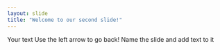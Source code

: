 ```yaml
---
layout: slide
title: "Welcome to our second slide!"
---
```

Your text
Use the left arrow to go back!
Name the slide and add text to it
